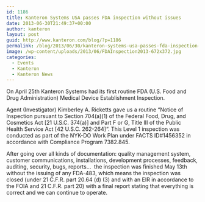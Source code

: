 ```yaml
---
id: 1186
title: Kanteron Systems USA passes FDA inspection without issues
date: 2013-06-30T21:49:37+00:00
author: kanteron
layout: post
guid: http://www.kanteron.com/blog/?p=1186
permalink: /blog/2013/06/30/kanteron-systems-usa-passes-fda-inspection-without-issues/
image: /wp-content/uploads/2013/06/FDAInspection2013-672x372.jpg
categories:
  - Events
  - Kanteron
  - Kanteron News
---
```

On April 25th Kanteron Systems had its first routine FDA (U.S. Food and Drug Administration) Medical Device Establishment Inspection. 

Agent (Investigator) Kimberley A. Ricketts gave us a routine “Notice of Inspection pursuant to Section 704(a)(1) of the Federal Food, Drug, and Cosmetics Act [21 U.S.C. 374(a)] and Part F or G, Title III of the Public Health Service Act [42 U.S.C. 262-264]“. This Level 1 inspection was conducted as part of the NYK-DO Work Plan under FACTS ID#1456352 in accordance with Compliance Program 7382.845.

After going over all kinds of documentation: quality management system, customer communications, installations, development processes, feedback, auditing, security, bugs, reports…  the inspection was finished May 13th without the issuing of any FDA-483, which means the inspection was closed (under 21 C.F.R. part 20.64 (d) (3) and with an EIR in accordance to the FOIA and 21 C.F.R. part 20) with a final report stating that everything is correct and we can continue to operate.